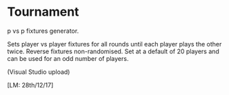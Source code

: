 # Tournament
p vs p fixtures generator.

Sets player vs player fixtures for all rounds until each player plays the other twice. 
Reverse fixtures non-randomised. 
Set at a default of 20 players and can be used for an odd number of players.

(Visual Studio upload)

[LM: 28th/12/17]
